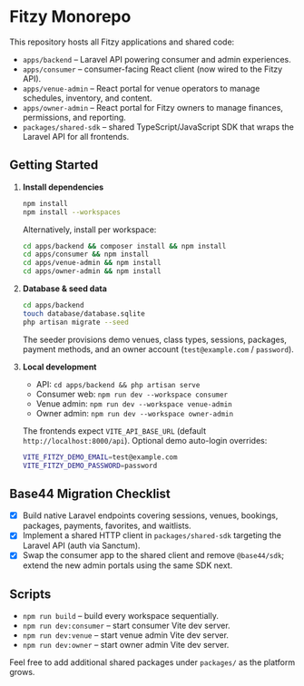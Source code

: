 # Fitzy Monorepo

This repository hosts all Fitzy applications and shared code:

- `apps/backend` – Laravel API powering consumer and admin experiences.
- `apps/consumer` – consumer-facing React client (now wired to the Fitzy API).
- `apps/venue-admin` – React portal for venue operators to manage schedules, inventory, and content.
- `apps/owner-admin` – React portal for Fitzy owners to manage finances, permissions, and reporting.
- `packages/shared-sdk` – shared TypeScript/JavaScript SDK that wraps the Laravel API for all frontends.

## Getting Started

1. **Install dependencies**

   ```bash
   npm install
   npm install --workspaces
   ```

   Alternatively, install per workspace:

   ```bash
   cd apps/backend && composer install && npm install
   cd apps/consumer && npm install
   cd apps/venue-admin && npm install
   cd apps/owner-admin && npm install
   ```

2. **Database & seed data**

   ```bash
   cd apps/backend
   touch database/database.sqlite
   php artisan migrate --seed
   ```

   The seeder provisions demo venues, class types, sessions, packages, payment methods, and an owner account (`test@example.com` / `password`).

3. **Local development**

   - API: `cd apps/backend && php artisan serve`
   - Consumer web: `npm run dev --workspace consumer`
   - Venue admin: `npm run dev --workspace venue-admin`
   - Owner admin: `npm run dev --workspace owner-admin`

   The frontends expect `VITE_API_BASE_URL` (default `http://localhost:8000/api`). Optional demo auto-login overrides:

   ```bash
   VITE_FITZY_DEMO_EMAIL=test@example.com
   VITE_FITZY_DEMO_PASSWORD=password
   ```

## Base44 Migration Checklist

- [x] Build native Laravel endpoints covering sessions, venues, bookings, packages, payments, favorites, and waitlists.
- [x] Implement a shared HTTP client in `packages/shared-sdk` targeting the Laravel API (auth via Sanctum).
- [x] Swap the consumer app to the shared client and remove `@base44/sdk`; extend the new admin portals using the same SDK next.

## Scripts

- `npm run build` – build every workspace sequentially.
- `npm run dev:consumer` – start consumer Vite dev server.
- `npm run dev:venue` – start venue admin Vite dev server.
- `npm run dev:owner` – start owner admin Vite dev server.

Feel free to add additional shared packages under `packages/` as the platform grows.
